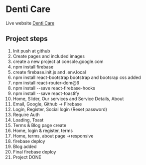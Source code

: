 # Denti Care

Live website [Denti Care](https://denti-care-b5058.web.app/)

## Project steps
1. Init push at github
2. Create pages and included images
3. create a new project at console.google.com
4. npm install firebase
5. create firebase.init.js and .env.local
6. npm install react-bootstrap bootstrap and bootsrap css added
7. npm install react-router-dom@6
8. npm install --save react-firebase-hooks
9. npm install --save react-toastify
10. Home, Slider, Our services and Service Details, About
11. Email, Google, Github -> Firebase
12. Login, Register, Social login (Reset password)
13. Require Auth
14. Loading, Toast
15. Terms & Blog page create
16. Home, login & register, terms
17. Home, terms, about page ->responsive
18. firebase deploy
19. Blog added
20. Final firebase deploy
21. Project DONE